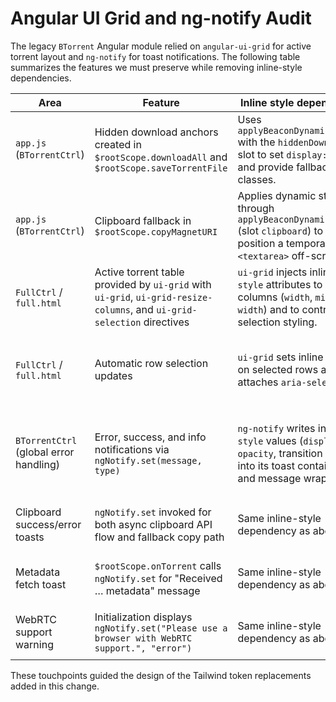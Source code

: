 # Angular UI Grid and ng-notify Audit

The legacy `BTorrent` Angular module relied on `angular-ui-grid` for active torrent layout and `ng-notify` for toast notifications. The following table summarizes the features we must preserve while removing inline-style dependencies.

| Area | Feature | Inline style dependency | Notes |
| ---- | ------- | ----------------------- | ----- |
| `app.js` (`BTorrentCtrl`) | Hidden download anchors created in `$rootScope.downloadAll` and `$rootScope.saveTorrentFile` | Uses `applyBeaconDynamicStyles` with the `hiddenDownload` slot to set `display: none` and provide fallback classes. | Required to trigger native downloads without visible UI.
| `app.js` (`BTorrentCtrl`) | Clipboard fallback in `$rootScope.copyMagnetURI` | Applies dynamic styles through `applyBeaconDynamicStyles` (slot `clipboard`) to position a temporary `<textarea>` off-screen. | Ensures fallback copy logic does not flash on screen.
| `FullCtrl` / `full.html` | Active torrent table provided by `ui-grid` with `ui-grid`, `ui-grid-resize-columns`, and `ui-grid-selection` directives | `ui-grid` injects inline `style` attributes to size columns (`width`, `min-width`) and to control row selection styling. | Also manages focus styling and keyboard navigation.
| `FullCtrl` / `full.html` | Automatic row selection updates | `ui-grid` sets inline `style` on selected rows and attaches `aria-selected`. | Selection must continue to highlight chosen torrent.
| `BTorrentCtrl` (global error handling) | Error, success, and info notifications via `ngNotify.set(message, type)` | `ng-notify` writes inline `style` values (`display`, `opacity`, transition timers) into its toast container and message wrapper. | Notification durations and stickiness are controlled through inline `opacity` animations.
| Clipboard success/error toasts | `ngNotify.set` invoked for both async clipboard API flow and fallback copy path | Same inline-style dependency as above. | Messages require success/error tokens.
| Metadata fetch toast | `$rootScope.onTorrent` calls `ngNotify.set` for "Received … metadata" message | Same inline-style dependency as above. | Should remain a neutral/info message.
| WebRTC support warning | Initialization displays `ngNotify.set("Please use a browser with WebRTC support.", "error")` | Same inline-style dependency as above. | Needs to retain prominent error styling.

These touchpoints guided the design of the Tailwind token replacements added in this change.
